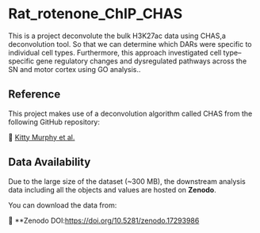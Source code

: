 # Rat_rotenone_ChIP_CHAS
This is a project deconvolute the bulk H3K27ac data using CHAS,a deconvolution tool. So that we can determine which DARs were specific to individual cell types. Furthermore, this approach investigated cell type–specific gene regulatory changes and dysregulated pathways across the SN and motor cortex using GO analysis.. 

## Reference
This project makes use of a deconvolution algorithm called CHAS from the following GitHub repository:

🔗 [Kitty Murphy et al.](https://github.com/Marzi-lab/CHAS)

##  Data Availability
Due to the large size of the dataset (~300 MB), the downstream analysis data including all the objects and values are hosted on **Zenodo**.

You can download the data from:

🔗 **Zenodo DOI:https://doi.org/10.5281/zenodo.17293986
